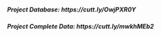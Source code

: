 <h5> Project Database: https://cutt.ly/OwjPXR0Y </h5>
<h5> Project Complete Data: https://cutt.ly/mwkhMEb2 </h5>
